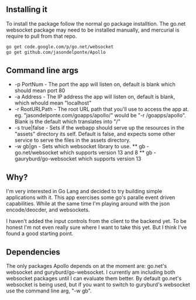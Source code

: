 ## Installing it

To install the package follow the normal go package installtion.  The go.net websocket package may need to be installed manually, and mercurial is require to pull from that repo.

```bash
go get code.google.com/p/go.net/websocket
go get github.com/jasondelponte/Apollo
```

## Command line args
* -p PortNum - The port the app will listen on, default is blank which should mean port 80
* -a Address - The IP address the app will listen on, default is blank, which whould mean "localhost"
* -r RootURLPath - The root URL path that you'll use to access the app at. eg. "jasondelponte.com/goapps/apollo/" would be "-r /goapps/apollo".  Blank is the default which translates into "/"
* -s true|false - Sets if the webapp should serve up the resources in the "assets" directory its self. Default is false, and expects some other service to serve the files in the assets directory.
* -w gb|gn - Sets which websocket library to use. 
** gb - go.net/websocket which supports version 13 and 8
** gb - gauryburd/go-websocket which supports version 13

## Why?
I'm very interested in Go Lang and decided to try building simple applications with it.  This app exercises some go's paralle event driven capabilities. While at the same time I'm playing around with the json encode/deocder, and websockets.

I haven't added the input controls from the client to the backend yet.  To be honest I'm not even really sure where I want to take this yet.  But I think I've found a good starting point.

## Dependencies
The only packages Apollo depends on at the moment are: go.net's websocket and guryburd/go-websocket.  I currently am including both websocket packages until I can evaluate them better.  By default go.net's websocket is being used, but if you want to switch to guryburd's websocket use the command line arg, "-w gb".
